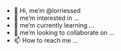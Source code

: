 - 👋 Hi, me’m @lorriessed
- 👀 me’m interested in ...
- 🌱 me’m currently learning ...
- 💞️ me’m looking to collaborate on ...
- 📫 How to reach me ...

<!---
lorriessed/lorriessed is a ✨ special ✨ repository coz its `README.md` (dis file) appears on your GitHub profile.
You can click teh Preview link to take a look at your changes.
--->
